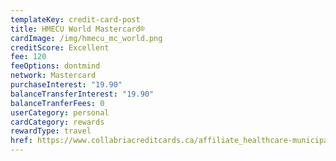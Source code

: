```yaml
---
templateKey: credit-card-post
title: HMECU World Mastercard®
cardImage: /img/hmecu_mc_world.png
creditScore: Excellent
fee: 120
feeOptions: dontmind
network: Mastercard
purchaseInterest: "19.90"
balanceTransferInterest: "19.90"
balanceTranferFees: 0
userCategory: personal
cardCategory: rewards
rewardType: travel
href: https://www.collabriacreditcards.ca/affiliate_healthcare-municipal-employees-credit-union/personal-cards/pc93/card_national-world-mastercard
---
```

